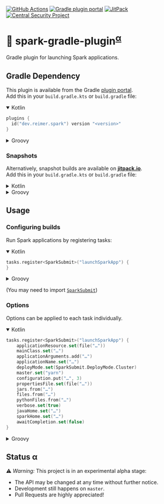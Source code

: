 [![GitHub Actions](https://img.shields.io/github/workflow/status/reimersoftware/spark-gradle-plugin/CI?style=flat-square)](https://github.com/reimersoftware/spark-gradle-plugin/actions?query=workflow%3A"CI")
[![Gradle plugin portal](https://img.shields.io/maven-metadata/v/https/plugins.gradle.org/m2/dev/reimer/spark/dev.reimer.spark.gradle.plugin/maven-metadata.xml.svg?label=gradle&style=flat-square)](https://plugins.gradle.org/plugin/dev.reimer.spark)
[![JitPack](https://img.shields.io/jitpack/v/github/reimersoftware/spark-gradle-plugin?style=flat-square)](https://jitpack.io/#dev.reimer/spark-gradle-plugin)
[![Central Security Project](https://img.shields.io/badge/report-vulnerability-e10e71?style=flat-square)](https://hackerone.com/central-security-project/reports/new)
# 💾 spark-gradle-plugin<sup>[α](#status-α)</sup>

Gradle plugin for launching Spark applications.

## Gradle Dependency

This plugin is available from the Gradle [plugin portal](https://plugins.gradle.org/plugin/dev.reimer.spark).  
Add this in your `build.gradle.kts` or `build.gradle` file:

<details open><summary>Kotlin</summary>

```kotlin
plugins {
  id("dev.reimer.spark") version "<version>"
}
```

</details>

<details><summary>Groovy</summary>

```groovy
plugins {
  id "dev.reimer.spark" version "<version>"
}
```

</details>

### Snapshots
Alternatively, snapshot builds are available on [**jitpack.io**](https://jitpack.io/#dev.reimer/spark-gradle-plugin).  
Add this in your `build.gradle.kts` or `build.gradle` file:

<details><summary>Kotlin</summary>

```kotlin
buildscript {
    repositories {
        maven("https://jitpack.io")
    }
    dependencies {
        implementation("dev.reimer:spark-gradle-plugin:<version>")
    }
}
```

</details>

<details><summary>Groovy</summary>

```groovy
buildscript {
    repositories {
        maven { url 'https://jitpack.io' }
    }
    dependencies {
        implementation 'dev.reimer:spark-gradle-plugin:<version>'
    }
}
```

</details>

## Usage

### Configuring builds

Run Spark applications by registering tasks:

<details open><summary>Kotlin</summary>

```kotlin
tasks.register<SparkSubmit>("launchSparkApp") {
}
```

</details>

<details><summary>Groovy</summary>

```groovy
task launchSparkApp(type: SparkSubmit) {
}
```

</details>

(You may need to import [`SparkSubmit`](src/main/kotlin/dev/reimer/spark/gradle/plugin/SparkSubmit.kt))

### Options

Options can be applied to each task individually.

<details open><summary>Kotlin</summary>

```kotlin
tasks.register<SparkSubmit>("launchSparkApp") {
    applicationResource.set(file("…"))
    mainClass.set("…")
    applicationArguments.add("…")
    applicationName.set("…")
    deployMode.set(SparkSubmit.DeployMode.Cluster)
    master.set("yarn")
    configuration.put("…", 3)
    propertiesFile.set(file("…"))
    jars.from("…")
    files.from("…")
    pythonFiles.from("…")
    verbose.set(true)
    javaHome.set("…")
    sparkHome.set("…")
    awaitCompletion.set(false)
}
```

</details>

<details><summary>Groovy</summary>

```groovy
task launchSparkApp(type: SparkSubmit) {
    applicationResource = file("…")
    mainClass = "…"
    applicationArguments.add("…")
    applicationName = "…"
    deployMode = SparkSubmit.DeployMode.Cluster
    master = "yarn"
    configuration["…"] = 3
    propertiesFile = file("…")
    jars.from("…")
    files.from("…")
    pythonFiles.from("…")
    verbose = true
    javaHome = "…"
    sparkHome = "…"
    awaitCompletion = false
}
```

</details>

## Status α

⚠️ _Warning:_ This project is in an experimental alpha stage:
- The API may be changed at any time without further notice.
- Development still happens on `master`.
- Pull Requests are highly appreciated!
